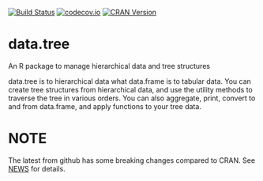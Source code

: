 [![Build Status](https://travis-ci.org/gluc/data.tree.svg?branch=master)](https://travis-ci.org/gluc/data.tree)
[![codecov.io](http://codecov.io/github/gluc/data.tree/coverage.svg?branch=master)](http://codecov.io/github/gluc/data.tree?branch=master) [![CRAN Version](http://www.r-pkg.org/badges/version/data.tree)](http://cran.rstudio.com/web/packages/data.tree)


# data.tree
An R package to manage hierarchical data and tree structures

data.tree is to hierarchical data what data.frame is to tabular data. You can create tree structures from hierarchical data, and use the utility methods to traverse the tree in various orders. You can also aggregate, print, convert to and from data.frame, and apply functions to your tree data.

# NOTE
The latest from github has some breaking changes compared to CRAN. See [NEWS](https://github.com/gluc/data.tree/blob/master/NEWS) for details.
